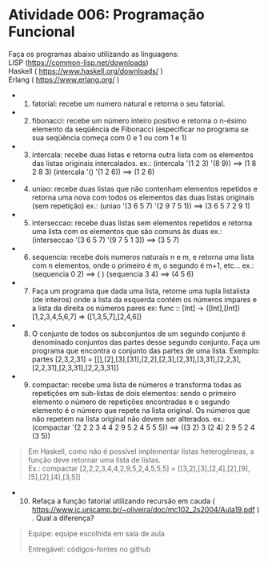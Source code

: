 # Atividade 006: Programação Funcional
Faça os programas abaixo utilizando as linguagens: <br/>
LISP (https://common-lisp.net/downloads) <br/>
Haskell ( https://www.haskell.org/downloads/ ) <br />
Erlang ( https://www.erlang.org/ ) <br/>


- 1. fatorial: recebe um numero natural e retorna o seu fatorial.


- 2. fibonacci: recebe um número inteiro positivo e retorna o n-ésimo elemento da seqüência de Fibonacci (especificar no programa se sua seqüência começa com 0 e 1 ou com 1 e 1)


- 3. intercala: recebe duas listas e retorna outra lista com os elementos das listas originais intercalados. ex.:
(intercala '(1 2 3) '(8 9)) ==> (1 8 2 8 3)
(intercala '() '(1 2 6)) ==> (1 2 6)


- 4. uniao: recebe duas listas que não contenham elementos repetidos e retorna uma nova com todos os elementos das duas listas originais (sem repetição)
ex.:
(uniao '(3 6 5 7) '(2 9 7 5 1)) ==> (3 6 5 7 2 9 1)


- 5. interseccao: recebe duas listas sem elementos repetidos e retorna uma lista com os elementos que são comuns às duas
ex.:
(interseccao '(3 6 5 7) '(9 7 5 1 3)) ==> (3 5 7)


- 6. sequencia: recebe dois numeros naturais n e m, e retorna uma lista com n elementos, onde o primeiro é m, o segundo é m+1, etc...
ex.:
(sequencia 0 2) ==> ( ) (sequencia 3 4) ==> (4 5 6)


- 7. Faça um programa que dada uma lista, retorne uma tupla listalista (de inteiros) onde a lista da esquerda contém os números impares e a lista da direita os números pares
ex:
func :: [Int] -> ([Int],[Int])
[1,2,3,4,5,6,7] => ([1,3,5,7],[2,4,6])


- 8. O conjunto de todos os subconjuntos de um segundo conjunto é denominado conjuntos das partes desse segundo conjunto. Faça um programa que encontra o conjunto das partes de uma lista. Exemplo:
partes [2,3,2,31] = [[],[2],[3],[31],[2,2],[2,3],[2,31],[3,31],[2,2,3],[2,2,31],[2,3,31],[2,2,3,31]] 


- 9. compactar: recebe uma lista de números e transforma todas as repetições em sub-listas de dois elementos: sendo o primeiro elemento o número de repetições encontradas e o segundo elemento é o número que repete na lista original. Os números que não repetem na lista original não devem ser alterados.
ex.:
(compactar '(2 2 2 3 4 4 2 9 5 2 4 5 5 5)) ==> ((3 2) 3 (2 4) 2 9 5 2 4 (3 5))<br/>
>Em Haskell, como não é possível implementar listas heterogêneas, a função deve retornar uma lista de listas. <br/>
Ex.: compactar [2,2,2,3,4,4,2,9,5,2,4,5,5,5] = [[3,2],[3],[2,4],[2],[9],[5],[2],[4],[3,5]]


- 10. Refaça a função fatorial utilizando recursão em cauda ( https://www.ic.unicamp.br/~oliveira/doc/mc102_2s2004/Aula19.pdf ) . Qual a diferença?


> Equipe: equipe escolhida em sala de aula
> 
> Entregável: códigos-fontes no github
